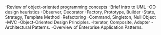 -Review of object-oriented programming concepts
-Brief intro to UML
-OO design heuristics
-Observer, Decorator
-Factory, Prototype, Builder
-State, Strategy, Template Method
-Refactoring
-Command, Singleton, Null Object
-MVC
-Object-Oriented Design Principles.
-Iterator, Composite, Adapter
-Architectural Patterns.
-Overview of Enterprise Application Patterns.
